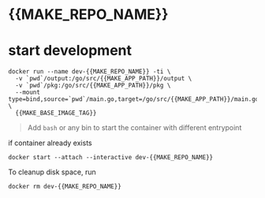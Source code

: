 # {{MAKE_REPO_NAME}}

# start development
```
docker run --name dev-{{MAKE_REPO_NAME}} -ti \
  -v `pwd`/output:/go/src/{{MAKE_APP_PATH}}/output \
  -v `pwd`/pkg:/go/src/{{MAKE_APP_PATH}}/pkg \
  --mount type=bind,source=`pwd`/main.go,target=/go/src/{{MAKE_APP_PATH}}/main.go \
  {{MAKE_BASE_IMAGE_TAG}}
```
> Add `bash` or any bin to start the container with different entrypoint


if container already exists
```
docker start --attach --interactive dev-{{MAKE_REPO_NAME}}
```

To cleanup disk space, run
```
docker rm dev-{{MAKE_REPO_NAME}}
```
